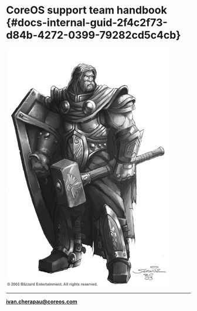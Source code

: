 # CoreOS support team handbook {#docs-internal-guid-2f4c2f73-d84b-4272-0399-79282cd5c4cb}

![](/cover.jpg)

---

**ivan.cherapau@coreos.com**

